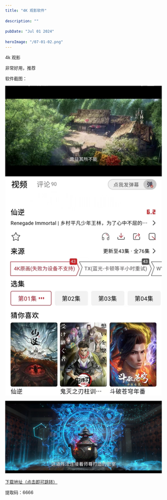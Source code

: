 ```yaml
---
title: "4K 观影软件"

description: ""

pubDate: "Jul 01 2024"

heroImage: "/07-01-02.png"
---
```


4k 观影

非常好用，推荐

软件截图：

![video-2](./../../../public/video-2.jpg)

![video-1](./../../../public/video-1.jpg)

[下载地址（点击即可跳转）](https://www.123pan.com/s/gYBETd-m3Imh.html?)

提取码：6666
